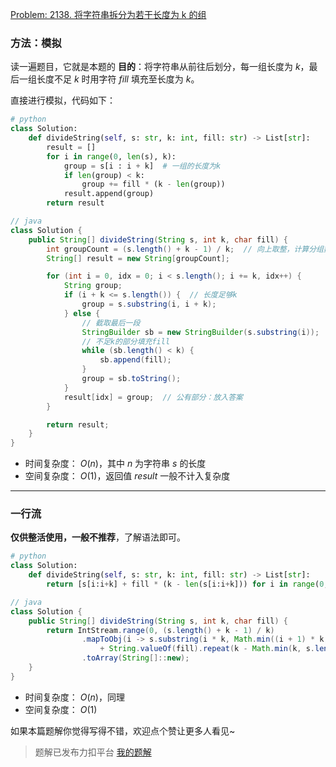[Problem: 2138. 将字符串拆分为若干长度为 k 的组](https://leetcode.cn/problems/divide-a-string-into-groups-of-size-k/description/)

### 方法：模拟

读一遍题目，它就是本题的 **目的**：将字符串从前往后划分，每一组长度为 $k$，最后一组长度不足 $k$ 时用字符 $fill$ 填充至长度为 $k$。

直接进行模拟，代码如下：

```Python
# python
class Solution:
    def divideString(self, s: str, k: int, fill: str) -> List[str]:
        result = []
        for i in range(0, len(s), k):
            group = s[i : i + k]  # 一组的长度为k
            if len(group) < k:
                group += fill * (k - len(group))
            result.append(group)
        return result
```

```Java
// java
class Solution {
    public String[] divideString(String s, int k, char fill) {
        int groupCount = (s.length() + k - 1) / k;  // 向上取整，计算分组数
        String[] result = new String[groupCount];

        for (int i = 0, idx = 0; i < s.length(); i += k, idx++) {
            String group;
            if (i + k <= s.length()) {  // 长度足够k
                group = s.substring(i, i + k);
            } else {
                // 截取最后一段
                StringBuilder sb = new StringBuilder(s.substring(i));
                // 不足k的部分填充fill
                while (sb.length() < k) {
                    sb.append(fill);
                }
                group = sb.toString();
            }
            result[idx] = group;  // 公有部分：放入答案
        }

        return result;
    }
}
```

- 时间复杂度： $O(n)$，其中 $n$ 为字符串 $s$ 的长度
- 空间复杂度： $O(1)$，返回值 $result$ 一般不计入复杂度

---

### 一行流

$\textbf{仅供整活使用，一般不推荐}$，了解语法即可。

```Python
# python
class Solution:
    def divideString(self, s: str, k: int, fill: str) -> List[str]:
        return [s[i:i+k] + fill * (k - len(s[i:i+k])) for i in range(0, len(s), k)]
```

```Java
// java
class Solution {
    public String[] divideString(String s, int k, char fill) {
        return IntStream.range(0, (s.length() + k - 1) / k)
                .mapToObj(i -> s.substring(i * k, Math.min((i + 1) * k, s.length())) 
                    + String.valueOf(fill).repeat(k - Math.min(k, s.length() - i * k)))
                .toArray(String[]::new);
    }
}
```

- 时间复杂度： $O(n)$，同理
- 空间复杂度： $O(1)$

如果本篇题解你觉得写得不错，欢迎点个赞让更多人看见~

> 题解已发布力扣平台 [我的题解](https://leetcode.cn/problems/divide-a-string-into-groups-of-size-k/solutions/3705658/mo-ni-zheng-chang-diao-ku-or-yi-xing-liu-em4f/)
